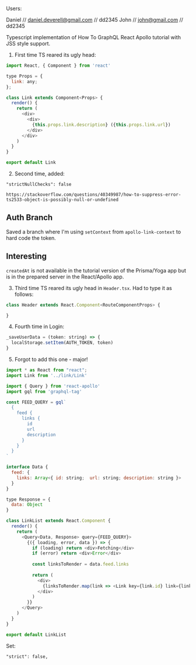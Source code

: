 Users:

Daniel  //  daniel.deverell@gmail.com // dd2345
John  //  john@gmail.com // dd2345


Typescript implementation of How To GraphQL React Apollo tutorial with JSS style support.

1. First time TS reared its ugly head:

```js
import React, { Component } from 'react'

type Props = {
  link: any;
};

class Link extends Component<Props> {
  render() {
    return (
      <div>
        <div>
          {this.props.link.description} ({this.props.link.url})
        </div>
      </div>
    )
  }
}

export default Link
```

2. Second time, added:

`"strictNullChecks": false`

`https://stackoverflow.com/questions/40349987/how-to-suppress-error-ts2533-object-is-possibly-null-or-undefined`

## Auth Branch 

Saved a branch where I'm using `setContext` from `apollo-link-context` to hard code the token.

## Interesting

`createdAt` is not available in the tutorial version of the Prisma/Yoga app but is in the prepared server in the React/Apollo app.

3. Third time TS reared its ugly head in `Header.tsx`. Had to type it as follows:

```js
class Header extends React.Component<RouteComponentProps> {

}
```

4. Fourth time in Login:

```js
_saveUserData = (token: string) => {
  localStorage.setItem(AUTH_TOKEN, token)
}
```

5. Forgot to add this one - major!

```js
import * as React from "react";
import Link from '../link/Link'

import { Query } from 'react-apollo'
import gql from 'graphql-tag'

const FEED_QUERY = gql`
  {
    feed {
      links {
        id
        url
        description
      }
    }
  }
`

interface Data {
  feed: {
    links: Array<{ id: string;  url: string; description: string }>
  }
}

type Response = {
  data: Object
}

class LinkList extends React.Component {
  render() {
    return (
      <Query<Data, Response> query={FEED_QUERY}>
        {({ loading, error, data }) => {
          if (loading) return <div>Fetching</div>
          if (error) return <div>Error</div>
    
          const linksToRender = data.feed.links
    
          return (
            <div>
              {linksToRender.map(link => <Link key={link.id} link={link} />)}
            </div>
          )
        }}
      </Query>
    )
  }
}

export default LinkList
```

Set:

`"strict": false,`